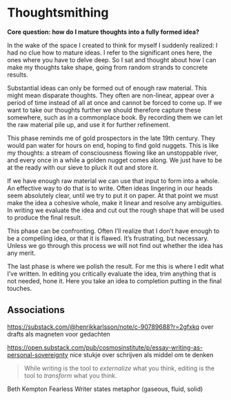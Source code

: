 # Thoughtsmithing

**Core question: how do I mature thoughts into a fully formed idea?**


In the wake of the space I created to think for myself I suddenly realized: I had no clue how to mature ideas. I refer to the significant ones here, the ones where you have to delve deep. So I sat and thought about how I can make my thoughts take shape, going from random strands to concrete results.

Substantial ideas can only be formed out of enough raw material.   This might mean disparate thoughts. They often are non-linear, appear over a period of time instead of all at once and cannot be forced to come up. If we want to take our thoughts further we should therefore capture these somewhere, such as in a commonplace book. By recording them we can let the raw material pile up, and use it for further refinement. 

This phase reminds me of gold prospectors in the late 19th century. They would pan water for hours on end, hoping to find gold nuggets. This is like my thoughts: a stream of consciousness flowing like an unstoppable river, and every once in a while a golden nugget comes along. We just have to be at the ready with our sieve to pluck it out and store it.

If we have enough raw material we can use that input to form into a whole. An effective way to do that is to write. Often ideas lingering in our heads seem absolutely clear, until we try to put it on paper. At that point we must make the idea a cohesive whole, make it linear and resolve any ambiguities. In writing we evaluate the idea and cut out the rough shape that will be used to produce the final result.

This phase can be confronting. Often I’ll realize that I don’t have enough to be a compelling idea, or that it is flawed. It’s frustrating, but necessary. Unless we go through this process we will not find out whether the idea has any merit.

The last phase is where we polish the result. For me this is where I edit what I’ve written. In editing you critically evaluate the idea, trim anything that is not needed, hone it. Here you take an idea to completion putting in the final touches.

## Associations

https://substack.com/@henrikkarlsson/note/c-90789688?r=2gfxkq over drafts als magneten voor gedachten 

https://open.substack.com/pub/cosmosinstitute/p/essay-writing-as-personal-sovereignty nice stukje over schrijven als middel om te denken

> While writing is the tool to *externalize* what you think, editing is the tool to *transform* what you think.

Beth Kempton Fearless Writer states metaphor (gaseous, fluid, solid)